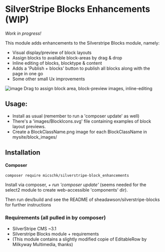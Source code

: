 # SilverStripe Blocks Enhancements (WIP)

*Work in progress!*

This module adds enhancements to the Silverstripe Blocks module, namely:
* Visual display/preview of block layouts
* Assign blocks to available block-areas by drag & drop
* Inline editing of blocks, blocktype & content
* Adds a 'Publish + blocks' button to publish all blocks along with the page in one go
* Some other small Ux improvements

![image](https://cloud.githubusercontent.com/assets/1005986/13769387/69ccd7d2-ea7f-11e5-833e-24b1102f0bc3.png)
Drag to assign block area, block-preview images, inline-editing

## Usage:
* Install as usual (remember to run a 'composer update' as well)
* There's a 'images/BlockIcons.svg' file containing examples of block layout previews. 
* Create a BlockClassName.png image for each BlockClassName in mysite/block_images/

## Installation

#### Composer

	composer require micschk/silverstripe-block_enhancements

Install via composer, *+ run 'composer update'* (seems needed for the select2 module to create web-accessible 'components' dir).

Then run dev/build and see the README of sheadawson/silverstripe-blocks for further instructions

### Requirements (all pulled in by composer)

* SilverStripe CMS ~3.1
* Silverstripe Blocks module + requirements
* (This module contains a slightly modified copie of EditableRow by Milkyway Multimedia, thanks)
